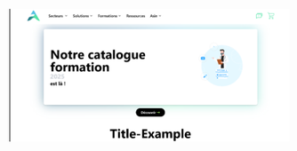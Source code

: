 ![image alt](https://github.com/mbarka8moumen/ASIN_web_site/blob/6a661e50b89fac77cf67e8b6e67900216906f57e/image%20(2).png)
